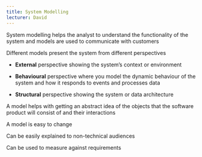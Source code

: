 ```yaml
---
title: System Modelling
lecturer: David
---
```


System modelling helps the analyst to understand the functionality of
the system and models are used to communicate with customers

Different models present the system from different perspectives

- **External** perspective showing the system’s context or environment

- **Behavioural** perspective where you model the dynamic behaviour of
  the system and how it responds to events and processes data

- **Structural** perspective showing the system or data architecture

A model helps with getting an abstract idea of the objects that the
software product will consist of and their interactions

A model is easy to change

Can be easily explained to non-technical audiences

Can be used to measure against requirements
